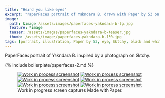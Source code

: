```yaml
---
title: "Heard you like eyes"
excerpt: "PaperFaces portrait of Yakndara B. drawn with Paper by 53 on an iPad."
image: 
  path: &image /assets/images/paperfaces-yakndara-b-lg.jpg 
  feature: *image
  teaser: /assets/images/paperfaces-yakndara-b-teaser.jpg
  thumb: /assets/images/paperfaces-yakndara-b-150.jpg
tags: [portrait, illustration, Paper by 53, eye, Sktchy, black and white]
---
```


PaperFaces portrait of Yakndara B. inspired by a photograph on Sktchy.

{% include boilerplate/paperfaces-2.md %}

<figure class="third">
  <a href="{{ site.url }}/assets/images/paperfaces-yakndara-b-process-1-lg.jpg"><img src="{{ site.url }}/assets/images/paperfaces-yakndara-b-process-1-600.jpg" alt="Work in process screenshot"></a>
  <a href="{{ site.url }}/assets/images/paperfaces-yakndara-b-process-2-lg.jpg"><img src="{{ site.url }}/assets/images/paperfaces-yakndara-b-process-2-600.jpg" alt="Work in process screenshot"></a>
  <a href="{{ site.url }}/assets/images/paperfaces-yakndara-b-process-3-lg.jpg"><img src="{{ site.url }}/assets/images/paperfaces-yakndara-b-process-3-600.jpg" alt="Work in process screenshot"></a>
  <a href="{{ site.url }}/assets/images/paperfaces-yakndara-b-process-4-lg.jpg"><img src="{{ site.url }}/assets/images/paperfaces-yakndara-b-process-4-600.jpg" alt="Work in process screenshot"></a>
  <a href="{{ site.url }}/assets/images/paperfaces-yakndara-b-process-5-lg.jpg"><img src="{{ site.url }}/assets/images/paperfaces-yakndara-b-process-5-600.jpg" alt="Work in process screenshot"></a>
  <a href="{{ site.url }}/assets/images/paperfaces-yakndara-b-process-6-lg.jpg"><img src="{{ site.url }}/assets/images/paperfaces-yakndara-b-process-6-600.jpg" alt="Work in process screenshot"></a>
  <figcaption>Work in progress screen captures Made with Paper.</figcaption>
</figure>
